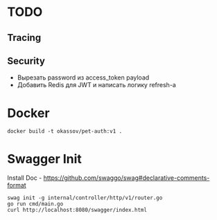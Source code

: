 # TODO

## Tracing

## Security

  - Вырезать password из access_token payload
  - Добавить Redis для JWT и написать логику refresh-а

# Docker

```
docker build -t okassov/pet-auth:v1 .
```

# Swagger Init

Install Doc - https://github.com/swaggo/swag#declarative-comments-format

```
swag init -g internal/controller/http/v1/router.go
go run cmd/main.go
curl http://localhost:8080/swagger/index.html
```
